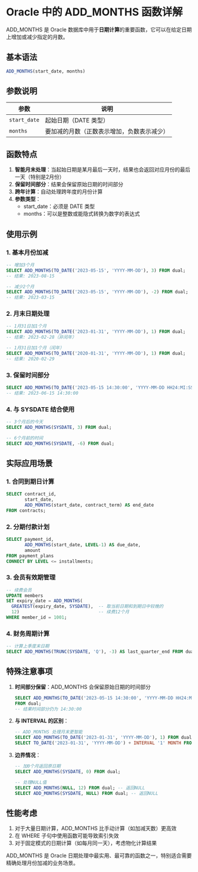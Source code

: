 # Oracle 中的 ADD_MONTHS 函数详解

ADD_MONTHS 是 Oracle 数据库中用于**日期计算**的重要函数，它可以在给定日期上增加或减少指定的月数。

## 基本语法

```sql
ADD_MONTHS(start_date, months)
```

## 参数说明

| 参数         | 说明                                       |
| ------------ | ------------------------------------------ |
| `start_date` | 起始日期（DATE 类型）                      |
| `months`     | 要加减的月数（正数表示增加，负数表示减少） |

## 函数特点

1. **智能月末处理**：当起始日期是某月最后一天时，结果也会返回对应月份的最后一天（特别是2月份）
2. **保留时间部分**：结果会保留原始日期的时间部分
3. **跨年计算**：自动处理跨年度的月份计算
4. **参数类型**：
   - start_date：必须是 DATE 类型
   - months：可以是整数或能隐式转换为数字的表达式

## 使用示例

### 1. 基本月份加减

```sql
-- 增加3个月
SELECT ADD_MONTHS(TO_DATE('2023-05-15', 'YYYY-MM-DD'), 3) FROM dual;
-- 结果: 2023-08-15

-- 减少2个月
SELECT ADD_MONTHS(TO_DATE('2023-05-15', 'YYYY-MM-DD'), -2) FROM dual;
-- 结果: 2023-03-15
```

### 2. 月末日期处理

```sql
-- 1月31日加1个月
SELECT ADD_MONTHS(TO_DATE('2023-01-31', 'YYYY-MM-DD'), 1) FROM dual;
-- 结果: 2023-02-28（非闰年）

-- 1月31日加1个月（闰年）
SELECT ADD_MONTHS(TO_DATE('2020-01-31', 'YYYY-MM-DD'), 1) FROM dual;
-- 结果: 2020-02-29
```

### 3. 保留时间部分

```sql
SELECT ADD_MONTHS(TO_DATE('2023-05-15 14:30:00', 'YYYY-MM-DD HH24:MI:SS'), 1) FROM dual;
-- 结果: 2023-06-15 14:30:00
```

### 4. 与 SYSDATE 结合使用

```sql
-- 3个月后的今天
SELECT ADD_MONTHS(SYSDATE, 3) FROM dual;

-- 6个月前的时间
SELECT ADD_MONTHS(SYSDATE, -6) FROM dual;
```

## 实际应用场景

### 1. 合同到期日计算

```sql
SELECT contract_id, 
       start_date,
       ADD_MONTHS(start_date, contract_term) AS end_date
FROM contracts;
```

### 2. 分期付款计划

```sql
SELECT payment_id,
       ADD_MONTHS(start_date, LEVEL-1) AS due_date,
       amount
FROM payment_plans
CONNECT BY LEVEL <= installments;
```

### 3. 会员有效期管理

```sql
-- 续费会员
UPDATE members
SET expiry_date = ADD_MONTHS(
  GREATEST(expiry_date, SYSDATE),  -- 取当前日期和到期日中较晚的
  12)                              -- 续费12个月
WHERE member_id = 1001;
```

### 4. 财务周期计算

```sql
-- 计算上季度末日期
SELECT ADD_MONTHS(TRUNC(SYSDATE, 'Q'), -3) AS last_quarter_end FROM dual;
```

## 特殊注意事项

1. **时间部分保留**：ADD_MONTHS 会保留原始日期的时间部分
   ```sql
   SELECT ADD_MONTHS(TO_DATE('2023-05-15 14:30:00', 'YYYY-MM-DD HH24:MI:SS'), 1) 
   FROM dual;
   -- 结果时间部分仍为 14:30:00
   ```

2. **与 INTERVAL 的区别**：
   ```sql
   -- ADD_MONTHS 处理月末更智能
   SELECT ADD_MONTHS(TO_DATE('2023-01-31', 'YYYY-MM-DD'), 1) FROM dual; -- 02-28
   SELECT TO_DATE('2023-01-31', 'YYYY-MM-DD') + INTERVAL '1' MONTH FROM dual; -- 可能报错
   ```

3. **边界情况**：
   ```sql
   -- 加0个月返回原日期
   SELECT ADD_MONTHS(SYSDATE, 0) FROM dual;
   
   -- 处理NULL值
   SELECT ADD_MONTHS(NULL, 12) FROM dual; -- 返回NULL
   SELECT ADD_MONTHS(SYSDATE, NULL) FROM dual; -- 返回NULL
   ```

## 性能考虑

1. 对于大量日期计算，ADD_MONTHS 比手动计算（如加减天数）更高效
2. 在 WHERE 子句中使用函数可能导致索引失效
3. 对于固定模式的日期计算（如每月同一天），考虑物化计算结果

ADD_MONTHS 是 Oracle 日期处理中最实用、最可靠的函数之一，特别适合需要精确处理月份加减的业务场景。